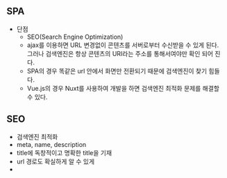 ## SPA

* 단점
  * SEO(Search Engine Optimization)
  * ajax를 이용하면 URL 변경없이 콘텐츠를 서버로부터 수신받을 수 있게 된다. 그러나 검색엔진은 항상 콘텐츠의 URI라는 주소를 통해서여야만 확인 되어 진다.
  - SPA의 경우 똑같은 url 안에서 화면만 전환되기 때문에 검색엔진이 찾기 힘들다.
  - Vue.js의 경우 Nuxt를 사용하여 개발을 하면 검색엔진 최적화 문제를 해결할 수 있다.


## SEO
- 검색엔진 최적화
- meta, name, description
- title에 독창적이고 명확한 title을 기재
- url 경로도 확실하게 알 수 있게
- 
